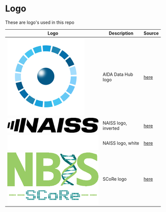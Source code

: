 # Logo

These are logo's used in this repo

<!-- markdownlint-disable MD013 --><!-- Tables cannot be split up over lines, hence will break 80 characters per line -->

Logo                                            |Description         |Source
------------------------------------------------|--------------------|-------------------------------------------
![AIDA Data Hub logo](aida_logo.png)            |AIDA Data Hub logo  |[here](https://datahub.aida.scilifelab.se/)
![NAISS logo, inverted](naiss_logo_inverted.png)|NAISS logo, inverted|[here](https://nbis.se/about/steering/logo)
![NAISS logo, white](naiss_logo_white.png)      |NAISS logo, white   |[here](https://nbis.se/about/steering/logo)
![SCoRe logo](score_logo_410x233.png)           |SCoRe logo          |[here](https://www.scilifelab.se/units/support-for-computational-resources/)

<!-- markdownlint-enable MD013 -->
